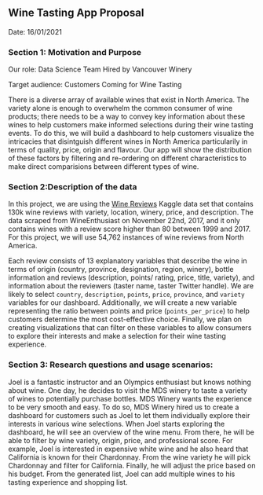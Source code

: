 ## Wine Tasting App Proposal 
Date: 16/01/2021

### Section 1: Motivation and Purpose

Our role: Data Science Team Hired by Vancouver Winery

Target audience: Customers Coming for Wine Tasting

There is a diverse array of available wines that exist in North America. The variety alone is enough to overwhelm the common consumer of wine products; there needs to be a way to convey key information about these wines to help customers make informed selections during their wine tasting events. To do this, we will build a dashboard to help customers visualize the intricacies that disintguish different wines in North America particularily in terms of quality, price, origin and flavour. Our app will show the distribution of these factors by filtering and re-ordering on different characteristics to make direct comparisions between different types of wine. 

### Section 2:Description of the data


In this project, we are using the [Wine Reviews](https://www.kaggle.com/zynicide/wine-reviews) Kaggle data set that contains 130k wine reviews with variety, location, winery, price, and description. The data scraped from WineEnthusiast on November 22nd, 2017, and it only contains wines with a review score higher than 80 between 1999 and 2017. For this project, we will use 54,762 instances of wine reviews from North America. 

Each review consists of 13 explanatory variables that describe the wine in terms of origin (country, province, designation, region, winery), bottle information and reviews (description, points/ rating, price, title, variety), and information about the reviewers (taster name, taster Twitter handle). We are likely to select `country`, `description`, `points`,  `price`, `province`, and `variety` variables for our dashboard. Additionally, we will create a new variable representing the ratio between points and price (`points_per_price`) to help customers determine the most cost-effective choice. Finally, we plan on creating visualizations that can filter on these variables to allow consumers to explore their interests and make a selection for their wine tasting experience. 

### Section 3: Research questions and usage scenarios: 

Joel is a fantastic instructor and an Olympics enthusiast but knows nothing about wine. One day, he decides to visit the MDS winery to taste a variety of wines to potentially purchase bottles. MDS Winery wants the experience to be very smooth and easy. To do so, MDS Winery hired us to create a dashboard for customers such as Joel to let them individually explore their interests in various wine selections. When Joel starts exploring the dashboard, he will see an overview of the wine menu. From there, he will be able to filter by wine variety, origin, price, and professional score. For example, Joel is interested in expensive white wine and he also heard that California is known for their Chardonnay. From the wine variety he will pick Chardonnay and filter for California. Finally, he will adjust the price based on his budget. From the generated list, Joel can add multiple wines to his tasting experience and shopping list.
